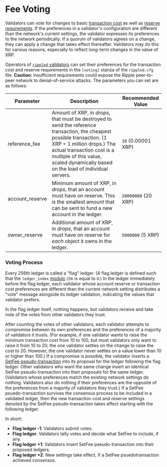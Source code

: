 # Fee Voting #

Validators can vote for changes to basic [transaction cost](tx-cost.html) as well as [reserve requirements](reserves.html). If the preferences in a validator's configuration are different than the network's current settings, the validator expresses its preferences to the network periodically. If a quorum of validators agrees on a change, they can apply a change that takes effect thereafter. Validators may do this for various reasons, especially to reflect long-term changes in the value of XRP.

Operators of [`rippled` validators](rippled-setup.html#running-a-validator) can set their preferences for the transaction cost and reserve requirements in the `[voting]` stanza of the `rippled.cfg` file. **Caution:** insufficient requirements could expose the Ripple peer-to-peer network to denial-of-service attacks. The parameters you can set are as follows:

| Parameter | Description | Recommended Value |
|-----------|-------------|-------------------|
| reference\_fee | Amount of XRP, in _drops_, that must be destroyed to send the reference transaction, the cheapest possible transaction. (1 XRP = 1 million drops.) The actual transaction cost is a multiple of this value, scaled dynamically based on the load of individual servers. | `10` (0.00001 XRP) |
| account\_reserve | Minimum amount of XRP, in _drops_, that an account must have on reserve. This is the smallest amount that can be sent to fund a new account in the ledger. | `20000000` (20 XRP) |
| owner\_reserve | Additional amount of XRP, in _drops_, that an account must have on reserve for _each_ object it owns in the ledger. | `5000000` (5 XRP) |

### Voting Process ###

Every 256th ledger is called a "flag" ledger. (A flag ledger is defined such that the `ledger_index` [modulo](https://en.wikipedia.org/wiki/Modulo_operation) `256` is equal to `0`.) In the ledger immediately before the flag ledger, each validator whose account reserve or transaction cost preferences are different than the current network setting distributes a "vote" message alongside its ledger validation, indicating the values that validator prefers.

In the flag ledger itself, nothing happens, but validators receive and take note of the votes from other validators they trust. 

After counting the votes of other validators, each validator attempts to compromise between its own preferences and the preferences of a majority of validators it trusts. (For example, if one validator wants to raise the minimum transaction cost from 10 to 100, but most validators only want to raise it from 10 to 20, the one validator settles on the change to raise the cost to 20. However, the one validator never settles on a value lower than 10 or higher than 100.) If a compromise is possible, the validator inserts a [SetFee pseudo-transaction](transactions.html#setfee) into its proposal for the ledger following the flag ledger. Other validators who want the same change insert an identical SetFee pseudo-transaction into their proposals for the same ledger. (Validators whose preferences match the existing network settings do nothing. Validators also do nothing if their preferences are the opposite of the preferences from a majority of validators they trust.) If a SetFee psuedo-transaction survives the consensus process to be included in a validated ledger, then the new transaction cost and reserve settings denoted by the SetFee pseudo-transaction takes effect starting with the following ledger.

In short:

* **Flag ledger -1**: Validators submit votes.
* **Flag ledger**: Validators tally votes and decide what SetFee to include, if any.
* **Flag ledger +1**: Validators insert SetFee pseudo-transaction into their proposed ledgers.
* **Flag ledger +2**: New settings take effect, if a SetFee psuedotransaction achieved consensus.

